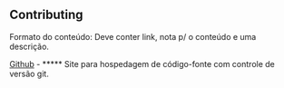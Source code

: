 
## Contributing

Formato do conteúdo:
Deve conter link, nota p/ o conteúdo e uma descrição.

[Github](github.com) - *****
Site para hospedagem de código-fonte com controle de versão git.